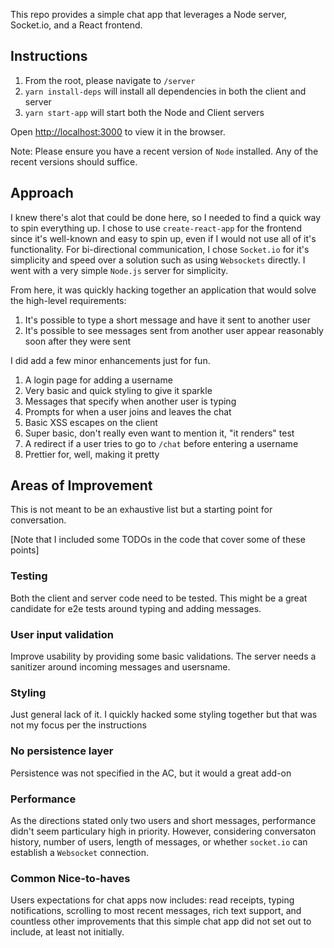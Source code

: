This repo provides a simple chat app that leverages a Node server, Socket.io, and a React frontend.  

## Instructions

1. From the root, please navigate to `/server`
2. `yarn install-deps` will install all dependencies in both the client and server
3. `yarn start-app` will start both the Node and Client servers

Open [http://localhost:3000](http://localhost:3000) to view it in the browser.

Note: Please ensure you have a recent version of `Node` installed.  Any of the recent versions should suffice.  

## Approach

I knew there's alot that could be done here, so I needed to find a quick way to spin everything up.    I chose to use `create-react-app` for the frontend since it's well-known and easy to spin up, even if I would not use all of it's functionality.  For bi-directional communication, I chose `Socket.io` for it's simplicity and speed over a solution such as using `Websockets` directly.  I went with a very simple `Node.js` server for simplicity.

From here, it was quickly hacking together an application that would solve the high-level requirements:

1. It's possible to type a short message and have it sent to another user 
2. It's possible to see messages sent from another user appear reasonably soon after they were sent

I did add a few minor enhancements just for fun.

1. A login page for adding a username
2. Very basic and quick styling to give it sparkle
3. Messages that specify when another user is typing
4. Prompts for when a user joins and leaves the chat
5. Basic XSS escapes on the client
6. Super basic, don't really even want to mention it, "it renders" test
7. A redirect if a user tries to go to `/chat` before entering a username
8. Prettier for, well, making it pretty

## Areas of Improvement

This is not meant to be an exhaustive list but a starting point for conversation.

[Note that I included some TODOs in the code that cover some of these points]

### Testing

Both the client and server code need to be tested.  This might be a great candidate for e2e tests around typing and adding messages.  

### User input validation

Improve usability by providing some basic validations.  The server needs a sanitizer around incoming messages and usersname.

### Styling 

Just general lack of it.  I quickly hacked some styling together but that was not my focus per the instructions

### No persistence layer

Persistence was not specified in the AC, but it would a great add-on

### Performance

As the directions stated only two users and short messages, performance didn't seem particulary high in priority.  However, considering conversaton history, number of users, length of messages, or whether `socket.io` can establish a `Websocket` connection.

### Common Nice-to-haves

Users expectations for chat apps now includes: read receipts, typing notifications, scrolling to most recent messages, rich text support, and countless other improvements that this simple chat app did not set out to include, at least not initially. 
